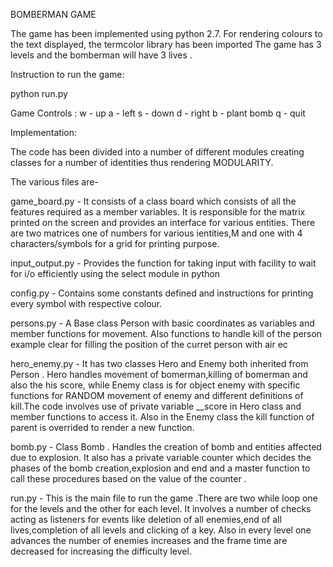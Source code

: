 BOMBERMAN GAME

The game has been implemented using python 2.7.
For rendering colours to  the text displayed, the termcolor library has been imported
The game has 3 levels and the bomberman will have 3 lives . 

Instruction to run the game:

python run.py

Game Controls :
 w - up
 a - left
 s - down
 d - right
 b - plant bomb
 q - quit

 Implementation:

 The code has been divided into a number of different modules creating classes for a number of identities
 thus rendering MODULARITY.

 The various files are-

 game_board.py - It consists of a class board which consists of all the features required as a member variables.
 It is responsible for the matrix printed on the screen and provides an interface for various entities.
 There are two matrices one of numbers for various ientities,M and one with 4 characters/symbols for a grid for
 printing purpose.

 input_output.py - Provides the function for taking input with facility to wait for i/o efficiently using the 
 select module in python
 
 config.py - Contains some constants defined and instructions for printing every symbol with respective colour.
 
 persons.py - A Base class Person with basic coordinates as variables and member functions for movement. Also functions 
 to handle kill of the person example clear for filling the position of the curret person with air ec

 hero_enemy.py - It has two classes Hero and Enemy both inherited from Person . Hero handles movement of bomerman,killing of bomerman and also the his score, while Enemy class is for object enemy with specific functions for RANDOM movement of enemy and different definitions of kill.The code involves use of private variable  __score in Hero class and member functions to access it. Also in the Enemy class the kill function of parent is overrided to render a new function.

 bomb.py - Class Bomb . Handles the creation of bomb and entities affected due to explosion. It also has a private variable counter which decides the phases of the bomb creation,explosion and end and a master function to call these procedures based on the value of the counter .

 run.py - This is the main file to run the game .There are two while loop one for the levels and the other for each level.
 It involves a number of checks acting as listeners for events like deletion of all enemies,end of all lives,completion of all levels and clicking of a key. Also in every level one advances the number of enemies increases and the frame time are decreased for increasing the difficulty level.



